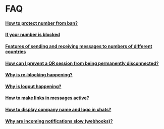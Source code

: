 # FAQ

#### [How to protect number from ban?](how-to-protect-number-from-ban.md)
#### [If your number is blocked](if-your-number-is-blocked.md)

#### [Features of sending and receiving messages to numbers of different countries](features-of-sending-and-receiving-messages-from-different-countries.md)

#### [How can I prevent a QR session from being permanently disconnected?](how-can-I-prevent-a-QR-session-from-being-permanently-disconnected.md)

#### [Why is re-blocking happening?](why-is-re-blocking-happening.md)

#### [Why is logout happening?](why-does-the-crash-happen.md)

#### [How to make links in messages active?](how-to-make-links-in-a-message-active.md)


#### [How to display company name and logo in chats?](how-to-display-company-name-and-logo-in-chats.md)

#### [Why are incoming notifications slow (webhooks)?](why-are-incoming-notifications-slow-(webhooks).md)

